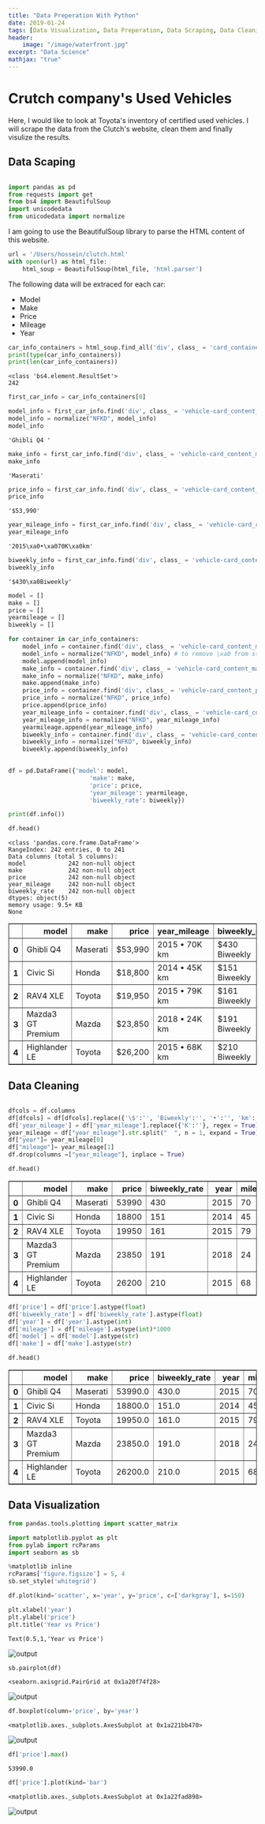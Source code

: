 ```yaml
---
title: "Data Preperation With Python"
date: 2019-01-24
tags: [Data Visualization, Data Preperation, Data Scraping, Data Cleaning]
header: 
    image: "/image/waterfront.jpg"
excerpt: "Data Science"
mathjax: "true"
---
```


# Crutch company's Used Vehicles

Here, I would like to look at Toyota's inventory of certified used vehicles. I will scrape the data from the Clutch's website, clean them and finally visulize the results.

## Data Scaping



```python

import pandas as pd
from requests import get
from bs4 import BeautifulSoup
import unicodedata
from unicodedata import normalize

```

I am going to use the BeautifulSoup library to parse the HTML content of this website.


```python
url = '/Users/hossein/clutch.html'
with open(url) as html_file:
    html_soup = BeautifulSoup(html_file, 'html.parser')
```

The following data will be extraced for each car:

+ Model
+ Make
+ Price 
+ Mileage
+ Year 

    


```python
car_info_containers = html_soup.find_all('div', class_ = 'card_container vehicle-card_container card_container__clickable')
print(type(car_info_containers))
print(len(car_info_containers))
```

    <class 'bs4.element.ResultSet'>
    242



```python
first_car_info = car_info_containers[0]
```


```python
model_info = first_car_info.find('div', class_ = 'vehicle-card_content_model').text
model_info = normalize("NFKD", model_info)
model_info
```




    'Ghibli Q4 '




```python
make_info = first_car_info.find('div', class_ = 'vehicle-card_content_make').text
make_info
```




    'Maserati'




```python
price_info = first_car_info.find('div', class_ = 'vehicle-card_content_price').text
price_info
```




    '$53,990'




```python
year_mileage_info = first_car_info.find('div', class_ = 'vehicle-card_content_details_year-mileage').text
year_mileage_info
```




    '2015\xa0•\xa070K\xa0km'




```python
biweekly_info = first_car_info.find('div', class_ = 'vehicle-card_content_details_biweekly').text
biweekly_info
```




    '$430\xa0Biweekly'




```python
model = []
make = []
price = []
yearmileage = []
biweekly = []
```


```python
for container in car_info_containers:
    model_info = container.find('div', class_ = 'vehicle-card_content_model').text
    model_info = normalize("NFKD", model_info) # to remove \xa0 from string
    model.append(model_info)
    make_info = container.find('div', class_ = 'vehicle-card_content_make').text
    make_info = normalize("NFKD", make_info)
    make.append(make_info)    
    price_info = container.find('div', class_ = 'vehicle-card_content_price').text
    price_info = normalize("NFKD", price_info)
    price.append(price_info)    
    year_mileage_info = container.find('div', class_ = 'vehicle-card_content_details_year-mileage').text
    year_mileage_info = normalize("NFKD", year_mileage_info)
    yearmileage.append(year_mileage_info)    
    biweekly_info = container.find('div', class_ = 'vehicle-card_content_details_biweekly').text
    biweekly_info = normalize("NFKD", biweekly_info)
    biweekly.append(biweekly_info)    
    
```


```python
df = pd.DataFrame({'model': model,
                       'make': make,
                       'price': price,
                       'year_mileage': yearmileage,
                       'biweekly_rate': biweekly})

print(df.info())

df.head()
```

    <class 'pandas.core.frame.DataFrame'>
    RangeIndex: 242 entries, 0 to 241
    Data columns (total 5 columns):
    model            242 non-null object
    make             242 non-null object
    price            242 non-null object
    year_mileage     242 non-null object
    biweekly_rate    242 non-null object
    dtypes: object(5)
    memory usage: 9.5+ KB
    None





<div>
<style scoped>
    .dataframe tbody tr th:only-of-type {
        vertical-align: middle;
    }

    .dataframe tbody tr th {
        vertical-align: top;
    }

    .dataframe thead th {
        text-align: right;
    }
</style>
<table border="1" class="dataframe">
  <thead>
    <tr style="text-align: right;">
      <th></th>
      <th>model</th>
      <th>make</th>
      <th>price</th>
      <th>year_mileage</th>
      <th>biweekly_rate</th>
    </tr>
  </thead>
  <tbody>
    <tr>
      <th>0</th>
      <td>Ghibli Q4</td>
      <td>Maserati</td>
      <td>$53,990</td>
      <td>2015 • 70K km</td>
      <td>$430 Biweekly</td>
    </tr>
    <tr>
      <th>1</th>
      <td>Civic Si</td>
      <td>Honda</td>
      <td>$18,800</td>
      <td>2014 • 45K km</td>
      <td>$151 Biweekly</td>
    </tr>
    <tr>
      <th>2</th>
      <td>RAV4 XLE</td>
      <td>Toyota</td>
      <td>$19,950</td>
      <td>2015 • 79K km</td>
      <td>$161 Biweekly</td>
    </tr>
    <tr>
      <th>3</th>
      <td>Mazda3 GT Premium</td>
      <td>Mazda</td>
      <td>$23,850</td>
      <td>2018 • 24K km</td>
      <td>$191 Biweekly</td>
    </tr>
    <tr>
      <th>4</th>
      <td>Highlander LE</td>
      <td>Toyota</td>
      <td>$26,200</td>
      <td>2015 • 68K km</td>
      <td>$210 Biweekly</td>
    </tr>
  </tbody>
</table>
</div>



## Data Cleaning


```python

dfcols = df.columns
df[dfcols] = df[dfcols].replace({'\$':'', 'Biweekly':'', '•':'', 'km':'', ',':''}, regex = True)
df['year_mileage'] = df['year_mileage'].replace({'K':''}, regex = True)
year_mileage = df["year_mileage"].str.split("  ", n = 1, expand = True)
df["year"]= year_mileage[0] 
df["mileage"]= year_mileage[1] 
df.drop(columns =["year_mileage"], inplace = True)

df.head()
```




<div>
<style scoped>
    .dataframe tbody tr th:only-of-type {
        vertical-align: middle;
    }

    .dataframe tbody tr th {
        vertical-align: top;
    }

    .dataframe thead th {
        text-align: right;
    }
</style>
<table border="1" class="dataframe">
  <thead>
    <tr style="text-align: right;">
      <th></th>
      <th>model</th>
      <th>make</th>
      <th>price</th>
      <th>biweekly_rate</th>
      <th>year</th>
      <th>mileage</th>
    </tr>
  </thead>
  <tbody>
    <tr>
      <th>0</th>
      <td>Ghibli Q4</td>
      <td>Maserati</td>
      <td>53990</td>
      <td>430</td>
      <td>2015</td>
      <td>70</td>
    </tr>
    <tr>
      <th>1</th>
      <td>Civic Si</td>
      <td>Honda</td>
      <td>18800</td>
      <td>151</td>
      <td>2014</td>
      <td>45</td>
    </tr>
    <tr>
      <th>2</th>
      <td>RAV4 XLE</td>
      <td>Toyota</td>
      <td>19950</td>
      <td>161</td>
      <td>2015</td>
      <td>79</td>
    </tr>
    <tr>
      <th>3</th>
      <td>Mazda3 GT Premium</td>
      <td>Mazda</td>
      <td>23850</td>
      <td>191</td>
      <td>2018</td>
      <td>24</td>
    </tr>
    <tr>
      <th>4</th>
      <td>Highlander LE</td>
      <td>Toyota</td>
      <td>26200</td>
      <td>210</td>
      <td>2015</td>
      <td>68</td>
    </tr>
  </tbody>
</table>
</div>




```python
df['price'] = df['price'].astype(float)
df['biweekly_rate'] = df['biweekly_rate'].astype(float)
df['year'] = df['year'].astype(int)
df['mileage'] = df['mileage'].astype(int)*1000
df['model'] = df['model'].astype(str)
df['make'] = df['make'].astype(str)

```


```python
df.head()

```




<div>
<style scoped>
    .dataframe tbody tr th:only-of-type {
        vertical-align: middle;
    }

    .dataframe tbody tr th {
        vertical-align: top;
    }

    .dataframe thead th {
        text-align: right;
    }
</style>
<table border="1" class="dataframe">
  <thead>
    <tr style="text-align: right;">
      <th></th>
      <th>model</th>
      <th>make</th>
      <th>price</th>
      <th>biweekly_rate</th>
      <th>year</th>
      <th>mileage</th>
    </tr>
  </thead>
  <tbody>
    <tr>
      <th>0</th>
      <td>Ghibli Q4</td>
      <td>Maserati</td>
      <td>53990.0</td>
      <td>430.0</td>
      <td>2015</td>
      <td>70000</td>
    </tr>
    <tr>
      <th>1</th>
      <td>Civic Si</td>
      <td>Honda</td>
      <td>18800.0</td>
      <td>151.0</td>
      <td>2014</td>
      <td>45000</td>
    </tr>
    <tr>
      <th>2</th>
      <td>RAV4 XLE</td>
      <td>Toyota</td>
      <td>19950.0</td>
      <td>161.0</td>
      <td>2015</td>
      <td>79000</td>
    </tr>
    <tr>
      <th>3</th>
      <td>Mazda3 GT Premium</td>
      <td>Mazda</td>
      <td>23850.0</td>
      <td>191.0</td>
      <td>2018</td>
      <td>24000</td>
    </tr>
    <tr>
      <th>4</th>
      <td>Highlander LE</td>
      <td>Toyota</td>
      <td>26200.0</td>
      <td>210.0</td>
      <td>2015</td>
      <td>68000</td>
    </tr>
  </tbody>
</table>
</div>



## Data Visualization


 




```python
from pandas.tools.plotting import scatter_matrix

import matplotlib.pyplot as plt
from pylab import rcParams
import seaborn as sb
```


```python
%matplotlib inline
rcParams['figure.figsize'] = 5, 4
sb.set_style('whitegrid')
```


```python
df.plot(kind='scatter', x='year', y='price', c=['darkgray'], s=150)

plt.xlabel('year')
plt.ylabel('price')
plt.title('Year vs Price')
```




    Text(0.5,1,'Year vs Price')




<img src="{{ site.url }}{{ site.baseurl }}/images/crutch/output_24_1.png" alt="output">




```python
sb.pairplot(df)
```




    <seaborn.axisgrid.PairGrid at 0x1a20f74f28>




<img src="{{ site.url }}{{ site.baseurl }}/images/crutch/output_25_1.png" alt="output">



```python
df.boxplot(column='price', by='year')
```




    <matplotlib.axes._subplots.AxesSubplot at 0x1a221bb470>



<img src="{{ site.url }}{{ site.baseurl }}/images/crutch/output_26_1.png" alt="output">



```python
df['price'].max()
```




    53990.0




```python
df['price'].plot(kind='bar')
```




    <matplotlib.axes._subplots.AxesSubplot at 0x1a22fad898>



<img src="{{ site.url }}{{ site.baseurl }}/images/crutch/output_28_1.png" alt="output">



```python




```

